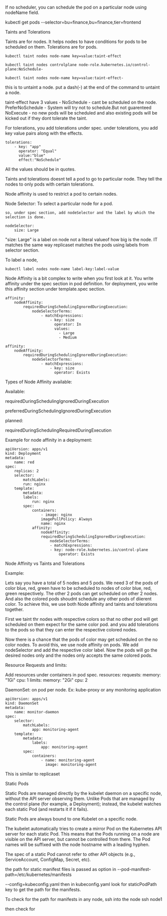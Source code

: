 If no scheduler, you can schedule the pod on a particular node using nodeName field.

kubectl get pods --selector=bu=finance,bu=finance,tier=frontend

Taints and Tolerations 

Taints are for nodes. It helps nodes to have conditions for pods to be scheduled on them. Tolerations are for pods.

    kubectl taint nodes node-name key=value:taint-effect

    kubectl taint nodes controlplane node-role.kubernetes.io/control-plane:NoSchedule-   

    kubectl taint nodes node-name key=value:taint-effect-

this is to untaint a node. put a dash(-) at the end of the command to untaint a node.



taint-effect have 3 values - 
NoSchedule - cant be scheduled on the node.
PreferNoSchedule - System will try not to schedule.But not guarenteed
NoExecute - no new pods will be scheduled and also existing pods will be kicked out if they dont tolerate the taint. 

For tolerations, you add tolerations under spec. under tolerations, you add key value pairs along with the effects.

    tolerations:
        - key: "app"
          operator: "Equal"
          value:"blue"
          effect:"NoSchedule"

All the values should be in quotes.

Taints and tolerations doesnt tell a pod to go to particular node. They tell the nodes to only pods with certain tolerations.

Node affinity is used to restrict a pod to certain nodes.

Node Selector: To select a particular node for a pod.

    so, under spec section, add nodeSelector and the label by which the selection is done.

    nodeSelector:
        size: Large

"size: Large" is a label on node not a literal valueof how big is the node. IT matches the same way replicaset matches the pods using labels from selector section.

To label a node,

    kubectl label nodes node-name label-key:label-value

Node Affinity is a bit complex to write when you first look at it. You write affinity under the spec section in pod definition. for deployment, you write this affinity section under template.spec section.

    affinity:
        nodeAffinity:
            requiredDuringSchedulingIgnoredDuringExecution:
                nodeSelectorTerms:
                    - matchExpressions:
                        - key: size
                          operator: In
                          values:
                            - Large
                            - Medium

    affinity:
        nodeAffinity:
            requiredDuringSchedulingIgnoredDuringExecution:
                nodeSelectorTerms:
                    - matchExpressions:
                        - key: size
                          operator: Exists

Types of Node Affinity available:

Available:

requiredDuringSchedulingIgnoredDuringExecution

preferredDuringSchedulingIgnoredDuringExecution

planned:

requiredDuringSchedulingRequiredDuringExecution

Example for node affinity in a deployment:

    apiVersion: apps/v1
    kind: Deployment
    metadata:
        name: red
    spec:
        replicas: 2
        selector:
            matchLabels:
            run: nginx
        template:
            metadata:
            labels:
                run: nginx
            spec:
                containers:
                    - image: nginx
                    imagePullPolicy: Always
                    name: nginx
                affinity:
                    nodeAffinity:
                    requiredDuringSchedulingIgnoredDuringExecution:
                        nodeSelectorTerms:
                        - matchExpressions:
                        - key: node-role.kubernetes.io/control-plane
                            operator: Exists

Node Affinity vs Taints and Tolerations

Example:

Lets say you have a total of 5 nodes and 5 pods. We need 3 of the pods of color blue, red, green have to be scheduled to nodes of color blue, red, green respectively. The other 2 pods can get scheduled on other 2 nodes. And also the colored pods shoudnt schedule any other pods of diierent color. To achieve this, we use both Node affinity and taints and tolerations together.

First we taint thr nodes with respective colors so that no other pod will get scheduled on them expect for the same color pod. and you add tolerations to the pods so that they can enter the respective colored nodes. 

Now there is a chance that the pods of color may get scheduled on the no color nodes. To avoid this, we use node affinity on pods. We add nodeSelector and add the respective color label. Now the pods will go the desired nodes only and the nodes only accepts the same colored pods.


Resource Requests and limits:

Add resources under containers in pod spec.
    resources:
        requests:
            memory: "1Gi"
            cpu: 1
        limits:
            memory: "2Gi"
            cpu: 2

DaemonSet: on pod per node. Ex: kube-proxy or any monitoring application

    apiVersion: apps/v1
    kind: DaemonSet
    metadata:
        name: monitor-daemon
    spec:
        selector:
            matchLabels:
                app: monitoring-agent
        template:
            metadata:
                labels:
                    app: monitoring-agent
            spec:
                containers:
                    - name: monitoring-agent
                      image: monitoring-agent
This is similar to replicaset

Static Pods

Static Pods are managed directly by the kubelet daemon on a specific node, without the API server observing them. Unlike Pods that are managed by the control plane (for example, a Deployment); instead, the kubelet watches each static Pod (and restarts it if it fails).

Static Pods are always bound to one Kubelet on a specific node.

The kubelet automatically tries to create a mirror Pod on the Kubernetes API server for each static Pod. This means that the Pods running on a node are visible on the API server, but cannot be controlled from there. The Pod names will be suffixed with the node hostname with a leading hyphen.

The spec of a static Pod cannot refer to other API objects (e.g., ServiceAccount, ConfigMap, Secret, etc).


the path for static manifest files is passed as option in --pod-manifest-path=/etc/kubernetes/manifests

--config=kubeconfig.yaml then in kubeconfig.yaml look for staticPodPath key to get the path for the manifests.

To check for the path for manifests in any node, ssh into the node
    ssh node1

then check for 






